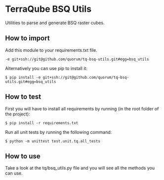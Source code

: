 # TerraQube BSQ Utils

Utilities to parse and generate BSQ raster cubes.

## How to import

Add this module to your requirements.txt file.

```
-e git+ssh://git@github.com/quorum/tq-bsq-utils.git#egg=bsq_utils
```

Alternatively you can use pip to install it:

```
$ pip install -e git+ssh://git@github.com/quorum/tq-bsq-utils.git#egg=bsq_utils
```

## How to test

First you will have to install all requirements by running (in the root folder of the project):

```
$ pip install -r requirements.txt
```

Run all unit tests by running the following command:

```
$ python -m unittest test.unit.tq.all_tests
```

## How to use

Take a look at the tq/bsq_utils.py file and you will see all the methods you can use.
